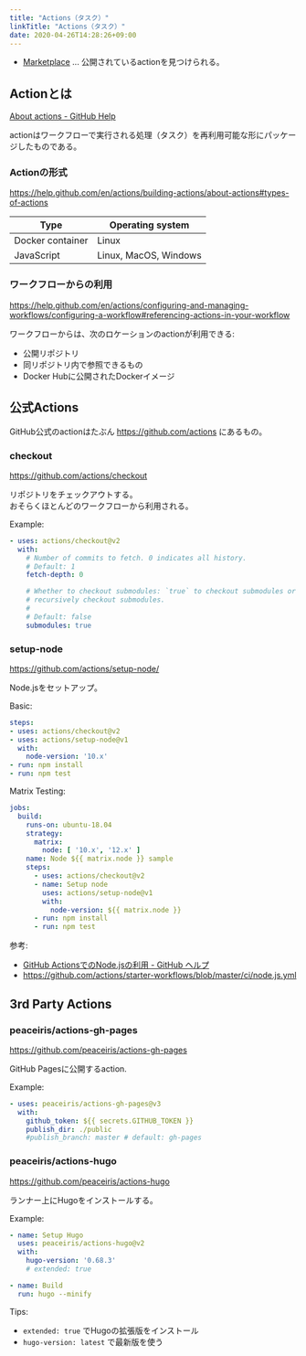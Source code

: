 ```yaml
---
title: "Actions（タスク）"
linkTitle: "Actions（タスク）"
date: 2020-04-26T14:28:26+09:00
---
```


- [Marketplace](https://github.com/marketplace?type=actions) ... 公開されているactionを見つけられる。

## Actionとは

[About actions - GitHub Help](https://help.github.com/en/actions/building-actions/about-actions#types-of-actions)

actionはワークフローで実行される処理（タスク）を再利用可能な形にパッケージしたものである。

### Actionの形式

https://help.github.com/en/actions/building-actions/about-actions#types-of-actions

Type | Operating system
-----|-----------------
Docker container | Linux
JavaScript | Linux, MacOS, Windows

### ワークフローからの利用

https://help.github.com/en/actions/configuring-and-managing-workflows/configuring-a-workflow#referencing-actions-in-your-workflow

ワークフローからは、次のロケーションのactionが利用できる:

- 公開リポジトリ
- 同リポジトリ内で参照できるもの
- Docker Hubに公開されたDockerイメージ

## 公式Actions

GitHub公式のactionはたぶん https://github.com/actions にあるもの。  

### checkout

https://github.com/actions/checkout

リポジトリをチェックアウトする。  
おそらくほとんどのワークフローから利用される。

Example:

```YAML
- uses: actions/checkout@v2
  with:
    # Number of commits to fetch. 0 indicates all history.
    # Default: 1
    fetch-depth: 0

    # Whether to checkout submodules: `true` to checkout submodules or `recursive` to
    # recursively checkout submodules.
    #
    # Default: false
    submodules: true
```

### setup-node

https://github.com/actions/setup-node/

Node.jsをセットアップ。

Basic:

```YAML
steps:
- uses: actions/checkout@v2
- uses: actions/setup-node@v1
  with:
    node-version: '10.x'
- run: npm install
- run: npm test
```

Matrix Testing:

```YAML
jobs:
  build:
    runs-on: ubuntu-18.04
    strategy:
      matrix:
        node: [ '10.x', '12.x' ]
    name: Node ${{ matrix.node }} sample
    steps:
      - uses: actions/checkout@v2
      - name: Setup node
        uses: actions/setup-node@v1
        with:
          node-version: ${{ matrix.node }}
      - run: npm install
      - run: npm test
```

参考:

- [GitHub ActionsでのNode.jsの利用 - GitHub ヘルプ](https://help.github.com/ja/actions/language-and-framework-guides/using-nodejs-with-github-actions)
- https://github.com/actions/starter-workflows/blob/master/ci/node.js.yml

## 3rd Party Actions

### peaceiris/actions-gh-pages

https://github.com/peaceiris/actions-gh-pages

GitHub Pagesに公開するaction.

Example:

```YAML
- uses: peaceiris/actions-gh-pages@v3
  with:
    github_token: ${{ secrets.GITHUB_TOKEN }}
    publish_dir: ./public
    #publish_branch: master # default: gh-pages
```

### peaceiris/actions-hugo

https://github.com/peaceiris/actions-hugo

ランナー上にHugoをインストールする。

Example:

```YAML
- name: Setup Hugo
  uses: peaceiris/actions-hugo@v2
  with:
    hugo-version: '0.68.3'
    # extended: true

- name: Build
  run: hugo --minify
```

Tips:

- `extended: true` でHugoの拡張版をインストール
- `hugo-version: latest` で最新版を使う
